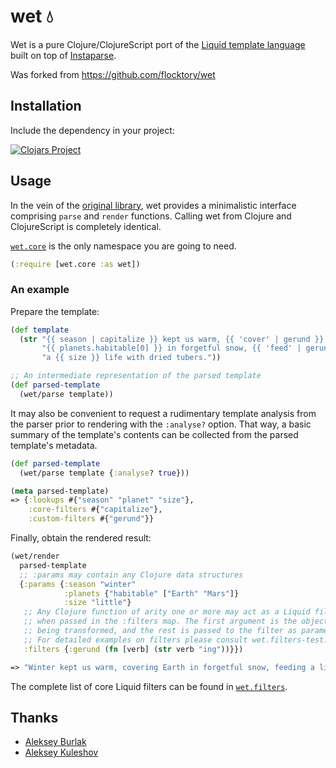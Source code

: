 # wet 💧

Wet is a pure Clojure/ClojureScript port of the [Liquid template language](https://shopify.github.io/liquid/)
built on top of [Instaparse](https://github.com/Engelberg/instaparse).

Was forked from https://github.com/flocktory/wet


## Installation

Include the dependency in your project:

[![Clojars Project](https://img.shields.io/clojars/v/dk.emcken/wet.svg)](https://clojars.org/dk.emcken/wet)


## Usage

In the vein of the [original library](https://github.com/Shopify/liquid),
wet provides a minimalistic interface comprising `parse` and `render` functions.
Calling wet from Clojure and ClojureScript is completely identical.

[`wet.core`](https://github.com/jacobemcken/wet/blob/master/src/wet/core.cljc)
is the only namespace you are going to need.

```clojure
(:require [wet.core :as wet])
```


### An example

Prepare the template:

```clojure
(def template
  (str "{{ season | capitalize }} kept us warm, {{ 'cover' | gerund }} "
       "{{ planets.habitable[0] }} in forgetful snow, {{ 'feed' | gerund }} "
       "a {{ size }} life with dried tubers."))

;; An intermediate representation of the parsed template
(def parsed-template
  (wet/parse template))
```

It may also be convenient to request a rudimentary template analysis
from the parser prior to rendering with the `:analyse?` option.
That way, a basic summary of the template's contents can be collected
from the parsed template's metadata.

```clojure
(def parsed-template
  (wet/parse template {:analyse? true}))
```

```clojure
(meta parsed-template)
=> {:lookups #{"season" "planet" "size"},
    :core-filters #{"capitalize"},
    :custom-filters #{"gerund"}}
```

Finally, obtain the rendered result:

```clojure
(wet/render
  parsed-template
  ;; :params may contain any Clojure data structures
  {:params {:season "winter"
            :planets {"habitable" ["Earth" "Mars"]}
            :size "little"}
   ;; Any Clojure function of arity one or more may act as a Liquid filter
   ;; when passed in the :filters map. The first argument is the object
   ;; being transformed, and the rest is passed to the filter as parameters.
   ;; For detailed examples on filters please consult wet.filters-test.
   :filters {:gerund (fn [verb] (str verb "ing"))}})
```

```clojure 
=> "Winter kept us warm, covering Earth in forgetful snow, feeding a little life with dried tubers."
```

The complete list of core Liquid filters can be found in
[`wet.filters`](https://github.com/jacobemcken/wet/blob/master/src/wet/filters.cljc).


## Thanks

- [Aleksey Burlak](https://github.com/leshaburlak)
- [Aleksey Kuleshov](https://github.com/superkonduktr)
